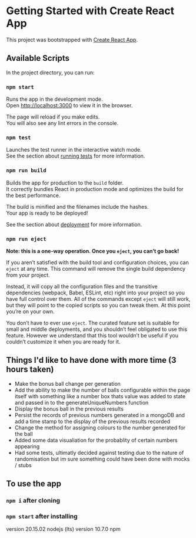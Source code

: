 # Getting Started with Create React App

This project was bootstrapped with [Create React App](https://github.com/facebook/create-react-app).

## Available Scripts

In the project directory, you can run:

### `npm start`

Runs the app in the development mode.\
Open [http://localhost:3000](http://localhost:3000) to view it in the browser.

The page will reload if you make edits.\
You will also see any lint errors in the console.

### `npm test`

Launches the test runner in the interactive watch mode.\
See the section about [running tests](https://facebook.github.io/create-react-app/docs/running-tests) for more information.

### `npm run build`

Builds the app for production to the `build` folder.\
It correctly bundles React in production mode and optimizes the build for the best performance.

The build is minified and the filenames include the hashes.\
Your app is ready to be deployed!

See the section about [deployment](https://facebook.github.io/create-react-app/docs/deployment) for more information.

### `npm run eject`

**Note: this is a one-way operation. Once you `eject`, you can’t go back!**

If you aren’t satisfied with the build tool and configuration choices, you can `eject` at any time. This command will remove the single build dependency from your project.

Instead, it will copy all the configuration files and the transitive dependencies (webpack, Babel, ESLint, etc) right into your project so you have full control over them. All of the commands except `eject` will still work, but they will point to the copied scripts so you can tweak them. At this point you’re on your own.

You don’t have to ever use `eject`. The curated feature set is suitable for small and middle deployments, and you shouldn’t feel obligated to use this feature. However we understand that this tool wouldn’t be useful if you couldn’t customize it when you are ready for it.

## Things I'd like to have done with more time (3 hours taken)
* Make the bonus ball change per generation
* Add the ability to make the number of balls configurable within the page itself with something like a number box thats value was added to state and passed in to the generateUniqueNumbers function
* Display the bonus ball in the previous results
* Persist the records of previous numbers generated in a mongoDB and add a time stamp to the display of the previous results recorded
* Change the method for assigning colours to the number generated for the ball
* Added some data visualiation for the probablity of certain numbers appearing
* Had some tests, ultimatly decided against testing due to the nature of randomisation but im sure something could have been done with mocks / stubs

## To use the app

### `npm i` after cloning
### `npm start` after installing

version 20.15.02 nodejs (lts)
version 10.7.0 npm
